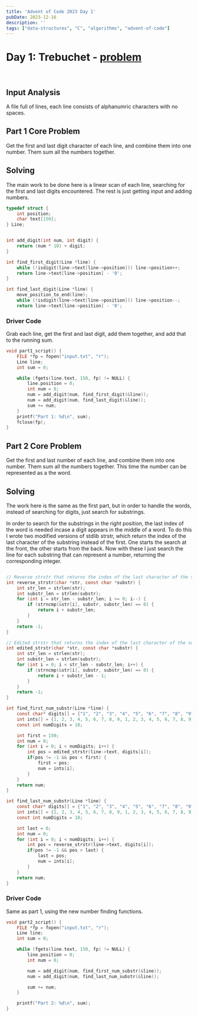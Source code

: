 ```yaml
---
title: 'Advent of Code 2023 Day 1'
pubDate: 2023-12-16
description: ''
tags: ["data-structures", "C", "algorithms", "advent-of-code"]
---
```




# Day 1: Trebuchet - [problem](https://adventofcode.com/2023/day/1)

<br>

## Input Analysis
A file full of lines, each line consists of alphanumric characters with no spaces.


## Part 1 Core Problem
Get the first and last digit character of each line, and combine them into one number. Them sum all the numbers together.


## Solving
The main work to be done here is a linear scan of each line, searching for the first and last digits encountered.
The rest is just getting input and adding numbers.


```c
typedef struct {
    int position;
    char text[150];
} Line;


int add_digit(int num, int digit) {
    return (num * 10) + digit;
}

int find_first_digit(Line *line) {
    while (!isdigit(line->text[line->position])) line->position++;
    return line->text[line->position] - '0';
}

int find_last_digit(Line *line) {
    move_position_to_end(line);
    while (!isdigit(line->text[line->position])) line->position--;
    return line->text[line->position] - '0';


```

### Driver Code
Grab each line, get the first and last digit, add them together, and add that to the running sum.

```c
void part1_script() {
    FILE *fp = fopen("input.txt", "r");
    Line line;
    int sum = 0;

    while (fgets(line.text, 150, fp) != NULL) {
        line.position = 0;
        int num = 0;
        num = add_digit(num, find_first_digit(&line));
        num = add_digit(num, find_last_digit(&line));
        sum += num;
    }
    printf("Part 1: %d\n", sum);
    fclose(fp);
}

```


## Part 2 Core Problem
Get the first and last number of each line, and combine them into one number. Them sum all the numbers together.
This time the number can be represented as a the word.


## Solving
The work here is the same as the first part, but in order to handle the words, instead of searching for digits, just search for substrings.

In order to search for the substrings in the right position, the last index of the word is needed incase a digit appears in the middle of a word. To do this I wrote two modified versions of stdlib strstr, which return the index of the last character of the substring instead of the first. One starts the search at the front, the other starts from the back. Now with these I just search the line for each substring that can represent a number, returning the corresponding integer.

```c

// Reverse strstr that returns the index of the last character of the substring
int reverse_strstr(char *str, const char *substr) {
    int str_len = strlen(str);
    int substr_len = strlen(substr);
    for (int i = str_len - substr_len; i >= 0; i--) {
        if (strncmp(&str[i], substr, substr_len) == 0) {
            return i + substr_len;
        }
    }
    return -1;
}

// Edited strstr that returns the index of the last character of the substring
int edited_strstr(char *str, const char *substr) {
    int str_len = strlen(str);
    int substr_len = strlen(substr);
    for (int i = 0; i < str_len - substr_len; i++) {
        if (strncmp(&str[i], substr, substr_len) == 0) {
            return i + substr_len - 1;
        }
    }
    return -1;
}

int find_first_num_substr(Line *line) {
    const char* digits[] = {"1", "2", "3", "4", "5", "6", "7", "8", "9", "one", "two", "three", "four", "five", "six", "seven", "eight", "nine"};
    int ints[] = {1, 2, 3, 4, 5, 6, 7, 8, 9, 1, 2, 3, 4, 5, 6, 7, 8, 9};
    const int numDigits = 18;

    int first = 150;
    int num = 0;
    for (int i = 0; i < numDigits; i++) {
        int pos = edited_strstr(line->text, digits[i]);
        if(pos != -1 && pos < first) {
            first = pos;
            num = ints[i];
        }
    }
    return num;
}

int find_last_num_substr(Line *line) {
    const char* digits[] = {"1", "2", "3", "4", "5", "6", "7", "8", "9", "one", "two", "three", "four", "five", "six", "seven", "eight", "nine"};
    int ints[] = {1, 2, 3, 4, 5, 6, 7, 8, 9, 1, 2, 3, 4, 5, 6, 7, 8, 9};
    const int numDigits = 18;

    int last = 0;
    int num = 0;
    for (int i = 0; i < numDigits; i++) {
        int pos = reverse_strstr(line->text, digits[i]);
        if(pos != -1 && pos > last) {
            last = pos;
            num = ints[i];
        }
    }
    return num;
}
```

### Driver Code
Same as part 1, using the new number finding functions.
```c
void part2_script() {
    FILE *fp = fopen("input.txt", "r");
    Line line;
    int sum = 0;

    while (fgets(line.text, 150, fp) != NULL) {
        line.position = 0;
        int num = 0;

        num = add_digit(num, find_first_num_substr(&line));
        num = add_digit(num, find_last_num_substr(&line));

        sum += num;
    }

    printf("Part 2: %d\n", sum);
}
```
